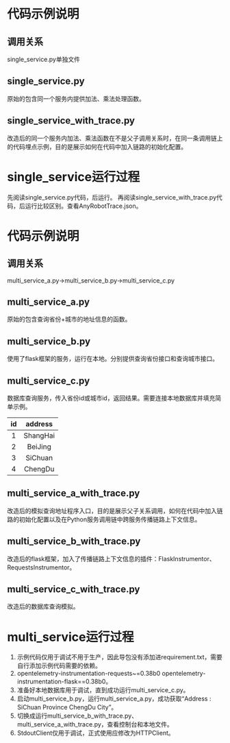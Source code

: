 # 代码示例说明

## 调用关系

single_service.py单独文件

## single_service.py

原始的包含同一个服务内提供加法、乘法处理函数。

## single_service_with_trace.py

改造后的同一个服务内加法、乘法函数在不是父子调用关系时，在同一条调用链上的代码埋点示例，目的是展示如何在代码中加入链路的初始化配置。

# single_service运行过程

先阅读single_service.py代码，后运行。
再阅读single_service_with_trace.py代码，后运行比较区别。查看AnyRobotTrace.json。

# 代码示例说明

## 调用关系

multi_service_a.py->multi_service_b.py->multi_service_c.py

## multi_service_a.py

原始的包含查询省份+城市的地址信息的函数。

## multi_service_b.py

使用了flask框架的服务，运行在本地。分别提供查询省份接口和查询城市接口。

## multi_service_c.py

数据库查询服务，传入省份id或城市id，返回结果。需要连接本地数据库并填充简单示例。

| id  | address  |
|:---:|:--------:|
|  1  | ShangHai |
|  2  | BeiJing  |
|  3  | SiChuan  |
|  4  | ChengDu  |

## multi_service_a_with_trace.py

改造后的模拟查询地址程序入口，目的是展示父子关系调用，如何在代码中加入链路的初始化配置以及在Python服务调用链中跨服务传播链路上下文信息。

## multi_service_b_with_trace.py

改造后的flask框架，加入了传播链路上下文信息的插件：FlaskInstrumentor、RequestsInstrumentor。

## multi_service_c_with_trace.py

改造后的数据库查询模拟。

# multi_service运行过程

1. 示例代码仅用于调试不用于生产，因此导包没有添加进requirement.txt，需要自行添加示例代码需要的依赖。
2. opentelemetry-instrumentation-requests~=0.38b0 opentelemetry-instrumentation-flask==0.38b0。
3. 准备好本地数据库用于调试，直到成功运行multi_service_c.py。
4. 启动multi_service_b.py，运行multi_service_a.py，成功获取“Address : SiChuan Province ChengDu City”。
5. 切换成运行multi_service_b_with_trace.py、multi_service_a_with_trace.py，查看控制台和本地文件。
6. StdoutClient仅用于调试，正式使用应修改为HTTPClient。




